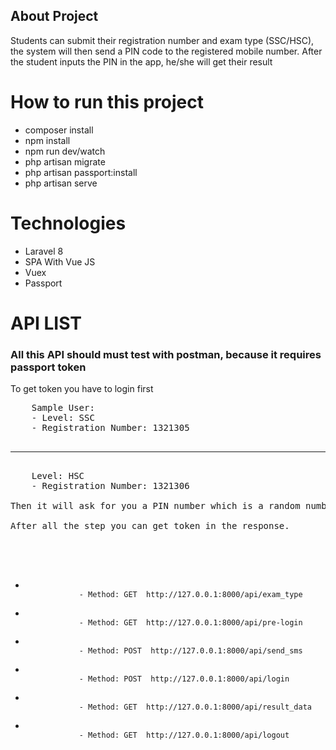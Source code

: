 ## About Project

Students can submit their registration number and exam type (SSC/HSC), the system will then send a PIN code to the
registered mobile number. After the student inputs the PIN in the app, he/she will get their result

<h1>How to run this project</h1>
<ul>
    <li>composer install</li>
    <li>npm install</li>
    <li>npm run dev/watch</li>
    <li>php artisan migrate</li>
    <li>php artisan passport:install</li>
    <li>php artisan serve</li>
</ul>

<h1>Technologies</h1>
<ul>
    <li>Laravel 8</li>
    <li>SPA With Vue JS</li>
    <li>Vuex</li>
    <li>Passport</li>

</ul>

<h1>API LIST</h1>
<h3>All this API should must test with postman, because it requires passport token</h3>
<important>To get token you have to login first</important>

<pre>
    Sample User:
    - Level: SSC
    - Registration Number: 1321305
       <hr>
    Level: HSC
    - Registration Number: 1321306
<note>
Then it will ask for you a PIN number which is a random number.System will auto fill it up for you.<br>
After all the step you can get token in the response. <br>
</note>

    
</pre>

<ul>
    <li>
        <code>
            - Method: GET  http://127.0.0.1:8000/api/exam_type
        </code>
    </li>
    <li>
        <code>
            - Method: GET  http://127.0.0.1:8000/api/pre-login
        </code>
    </li>
    <li>
        <code>
            - Method: POST  http://127.0.0.1:8000/api/send_sms
        </code>
    </li>
    <li>
        <code>
            - Method: POST  http://127.0.0.1:8000/api/login
        </code>
    </li>
    <li>
        <code>
            - Method: GET  http://127.0.0.1:8000/api/result_data
        </code>
    </li>
    <li>
        <code>
            - Method: GET  http://127.0.0.1:8000/api/logout
        </code>
    </li>
</ul>

